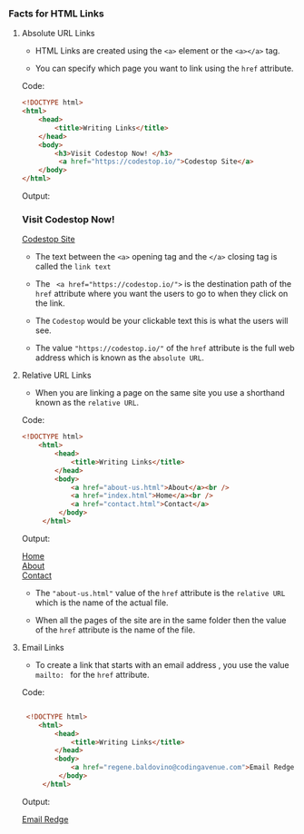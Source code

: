 ### Facts for HTML Links

1. Absolute URL Links

    - HTML Links are created using the `<a>` element or the `<a></a>` tag.

    - You can specify which page you want to link using the `href` attribute.

    Code:
    ```html
    <!DOCTYPE html>
    <html>
        <head>
            <title>Writing Links</title>
        </head>
        <body>
            <h3>Visit Codestop Now! </h3>
             <a href="https://codestop.io/">Codestop Site</a>
        </body>
    </html>
   

    ```
    Output:
    
    <!DOCTYPE html>
    <html>
    <head>
    <title>Writing Links</title>
    </head>
    <body>
    <h3>Visit Codestop Now! </h3>
    <a href="https://codestop.io/">Codestop Site</a>
    </body>
    </html>


    - The text between the `<a>` opening tag and the `</a>` closing tag is called the `link text`

    - The ` <a href="https://codestop.io/">` is the destination path of the `href` attribute where you want the users to go to when they click on the link. 
    
    - The `Codestop` would be your clickable text this is what the users will see.

    - The value `"https://codestop.io/"` of the `href` attribute is the full web address which is known as the `absolute URL`. 

2. Relative URL Links

    - When you are linking a page on the same site you use a shorthand known as the `relative URL`.

    Code:
    ```html
    <!DOCTYPE html>
        <html>
            <head>
                <title>Writing Links</title>
            </head>
            <body>
                <a href="about-us.html">About</a><br />
                <a href="index.html">Home</a><br />
                <a href="contact.html">Contact</a>
             </body>
         </html>

    ```
    Output:

      <!DOCTYPE html>
    <html>
    <head>
    <title>Writing Links</title>
    </head>
    <body>
    <a href="index.html">Home</a><br />
    <a href="about-us.html">About</a><br />
    <a href="contact.html">Contact</a>
    </body>
    </html>

    - The `"about-us.html"` value of the `href` attribute is the `relative URL` which is the name of the actual file.

    - When all the pages of the site are in the same folder then the value of the `href` attribute is the name of the file.

3. Email Links

    - To create a link that starts with an email address , you use the value `mailto: ` for the `href` attribute.

    Code:
    ```html

     <!DOCTYPE html>
        <html>
            <head>
                <title>Writing Links</title>
            </head>
            <body>
                <a href="regene.baldovino@codingavenue.com">Email Redge</a>
             </body>
         </html>

    ```
    Output:

     <!DOCTYPE html>
     <html>
    <head>
    <title>Writing Links</title>
    </head>
    <body>
    <a href="mailto: regene.baldovino@codingavenue.com">Email Redge</a>
    </body>
    </html>



